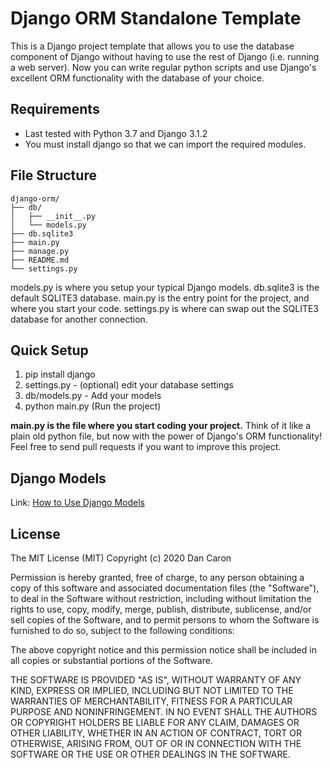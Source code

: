 Django ORM Standalone Template
==============================

This is a Django project template that allows you to use the database component of Django without having to use the rest of Django (i.e. running a web server). Now you can write regular python scripts and use Django's excellent ORM functionality with the database of your choice.

Requirements
------------
- Last tested with Python 3.7 and Django 3.1.2
- You must install django so that we can import the required modules.

File Structure
--------------
```
django-orm/
├── db/
│   ├── __init__.py
│   └── models.py
├── db.sqlite3
├── main.py
├── manage.py
├── README.md
└── settings.py
```
models.py is where you setup your typical Django models.
db.sqlite3 is the default SQLITE3 database.
main.py is the entry point for the project, and where you start your code.
settings.py is where can swap out the SQLITE3 database for another connection.

Quick Setup
-----------

1. pip install django
2. settings.py - (optional) edit your database settings
3. db/models.py - Add your models
4. python main.py (Run the project)

__main.py is the file where you start coding your project.__ Think of it like a plain old python file, but now with the power of Django's ORM functionality! Feel free to send pull requests if you want to improve this project.

Django Models
-------------

Link: [How to Use Django Models](https://docs.djangoproject.com/en/3.1/topics/db/models/)

License
-------

The MIT License (MIT) Copyright (c) 2020 Dan Caron

Permission is hereby granted, free of charge, to any person obtaining a copy of this software and associated documentation files (the "Software"), to deal in the Software without restriction, including without limitation the rights to use, copy, modify, merge, publish, distribute, sublicense, and/or sell copies of the Software, and to permit persons to whom the Software is furnished to do so, subject to the following conditions:

The above copyright notice and this permission notice shall be included in all copies or substantial portions of the Software.

THE SOFTWARE IS PROVIDED "AS IS", WITHOUT WARRANTY OF ANY KIND, EXPRESS OR IMPLIED, INCLUDING BUT NOT LIMITED TO THE WARRANTIES OF MERCHANTABILITY, FITNESS FOR A PARTICULAR PURPOSE AND NONINFRINGEMENT. IN NO EVENT SHALL THE AUTHORS OR COPYRIGHT HOLDERS BE LIABLE FOR ANY CLAIM, DAMAGES OR OTHER LIABILITY, WHETHER IN AN ACTION OF CONTRACT, TORT OR OTHERWISE, ARISING FROM, OUT OF OR IN CONNECTION WITH THE SOFTWARE OR THE USE OR OTHER DEALINGS IN THE SOFTWARE.

